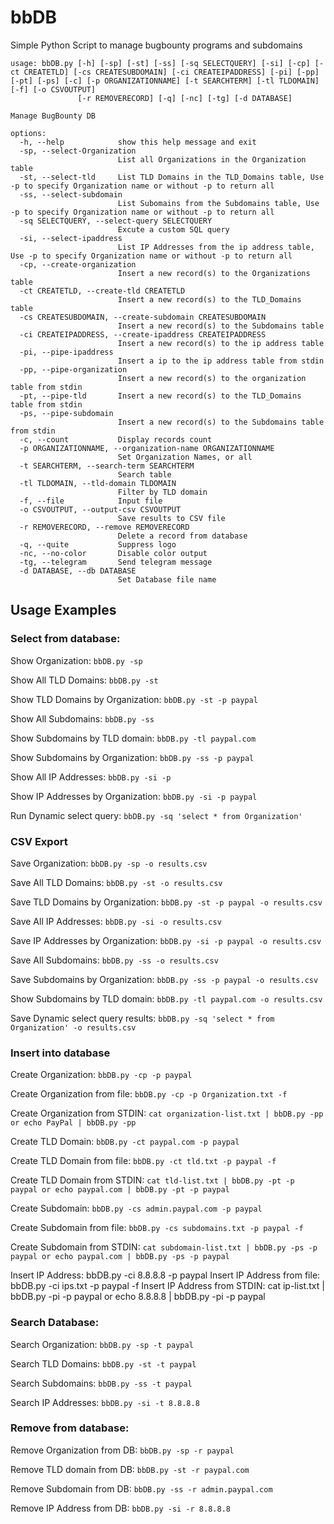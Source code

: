 # bbDB
Simple Python Script to manage bugbounty programs and subdomains


```
usage: bbDB.py [-h] [-sp] [-st] [-ss] [-sq SELECTQUERY] [-si] [-cp] [-ct CREATETLD] [-cs CREATESUBDOMAIN] [-ci CREATEIPADDRESS] [-pi] [-pp] [-pt] [-ps] [-c] [-p ORGANIZATIONNAME] [-t SEARCHTERM] [-tl TLDOMAIN] [-f] [-o CSVOUTPUT]
               [-r REMOVERECORD] [-q] [-nc] [-tg] [-d DATABASE]

Manage BugBounty DB

options:
  -h, --help            show this help message and exit
  -sp, --select-Organization
                        List all Organizations in the Organization table
  -st, --select-tld     List TLD Domains in the TLD_Domains table, Use -p to specify Organization name or without -p to return all
  -ss, --select-subdomain
                        List Subomains from the Subdomains table, Use -p to specify Organization name or without -p to return all
  -sq SELECTQUERY, --select-query SELECTQUERY
                        Excute a custom SQL query
  -si, --select-ipaddress
                        List IP Addresses from the ip address table, Use -p to specify Organization name or without -p to return all
  -cp, --create-organization
                        Insert a new record(s) to the Organizations table
  -ct CREATETLD, --create-tld CREATETLD
                        Insert a new record(s) to the TLD_Domains table
  -cs CREATESUBDOMAIN, --create-subdomain CREATESUBDOMAIN
                        Insert a new record(s) to the Subdomains table
  -ci CREATEIPADDRESS, --create-ipaddress CREATEIPADDRESS
                        Insert a new record(s) to the ip address table
  -pi, --pipe-ipaddress
                        Insert a ip to the ip address table from stdin
  -pp, --pipe-organization
                        Insert a new record(s) to the organization table from stdin
  -pt, --pipe-tld       Insert a new record(s) to the TLD_Domains table from stdin
  -ps, --pipe-subdomain
                        Insert a new record(s) to the Subdomains table from stdin
  -c, --count           Display records count
  -p ORGANIZATIONNAME, --organization-name ORGANIZATIONNAME
                        Set Organization Names, or all
  -t SEARCHTERM, --search-term SEARCHTERM
                        Search table
  -tl TLDOMAIN, --tld-domain TLDOMAIN
                        Filter by TLD domain
  -f, --file            Input file
  -o CSVOUTPUT, --output-csv CSVOUTPUT
                        Save results to CSV file
  -r REMOVERECORD, --remove REMOVERECORD
                        Delete a record from database
  -q, --quite           Suppress logo
  -nc, --no-color       Disable color output
  -tg, --telegram       Send telegram message
  -d DATABASE, --db DATABASE
                        Set Database file name
```


## Usage Examples

### Select from database:

Show Organization: ```bbDB.py -sp```

Show All TLD Domains: ```bbDB.py -st```

Show TLD Domains by Organization: ```bbDB.py -st -p paypal```

Show All Subdomains: ```bbDB.py -ss```

Show Subdomains by TLD domain: ```bbDB.py -tl paypal.com```

Show Subdomains by Organization: ```bbDB.py -ss -p paypal```

Show All IP Addresses: ```bbDB.py -si -p```

Show IP Addresses by Organization: ```bbDB.py -si -p paypal```

Run Dynamic select query: ```bbDB.py -sq 'select * from Organization'```

### CSV Export

Save Organization: ```bbDB.py -sp -o results.csv```

Save All TLD Domains: ```bbDB.py -st -o results.csv```

Save TLD Domains by Organization: ```bbDB.py -st -p paypal -o results.csv```

Save All IP Addresses: ```bbDB.py -si -o results.csv```

Save IP Addresses by Organization: ```bbDB.py -si -p paypal -o results.csv```

Save All Subdomains: ```bbDB.py -ss -o results.csv```

Save Subdomains by Organization: ```bbDB.py -ss -p paypal -o results.csv```

Show Subdomains by TLD domain: ```bbDB.py -tl paypal.com -o results.csv```

Save Dynamic select query results: ```bbDB.py -sq 'select * from Organization' -o results.csv```

### Insert into database

Create Organization: ```bbDB.py -cp -p paypal```

Create Organization from file: ```bbDB.py -cp -p Organization.txt -f```

Create Organization from STDIN: ```cat organization-list.txt | bbDB.py -pp or echo PayPal | bbDB.py -pp```

Create TLD Domain: ```bbDB.py -ct paypal.com -p paypal```

Create TLD Domain from file: ```bbDB.py -ct tld.txt -p paypal -f```

Create TLD Domain from STDIN: ```cat tld-list.txt | bbDB.py -pt -p paypal or echo paypal.com | bbDB.py -pt -p paypal```

Create Subdomain: ```bbDB.py -cs admin.paypal.com -p paypal```

Create Subdomain from file: ```bbDB.py -cs subdomains.txt -p paypal -f```

Create Subdomain from STDIN: ```cat subdomain-list.txt | bbDB.py -ps -p paypal or echo paypal.com | bbDB.py -ps -p paypal```

Insert IP Address: bbDB.py -ci 8.8.8.8 -p paypal
Insert IP Address from file: bbDB.py -ci ips.txt -p paypal -f
Insert IP Address from STDIN: cat ip-list.txt | bbDB.py -pi -p paypal or echo 8.8.8.8 | bbDB.py -pi -p paypal

### Search Database:

Search Organization: ```bbDB.py -sp -t paypal```

Search TLD Domains: ```bbDB.py -st -t paypal```

Search Subdomains: ```bbDB.py -ss -t paypal```

Search IP Addresses: ```bbDB.py -si -t 8.8.8.8```

### Remove from database:


Remove Organization from DB: ```bbDB.py -sp -r paypal```

Remove TLD domain from DB: ```bbDB.py -st -r paypal.com```

Remove Subdomain from DB: ```bbDB.py -ss -r admin.paypal.com```

Remove IP Address from DB: ```bbDB.py -si -r 8.8.8.8```